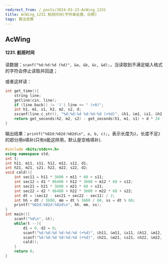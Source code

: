 ```yaml
---
redirect_from: /_posts/2024-03-23-AcWing_1231
title: AcWing_1231 航班时间(字符串处理、日期)
tags: 算法竞赛
---
```


## AcWing

#### 1231. 航班时间

读数据：`scanf("%d:%d:%d (%d)", &a, &b, &c, &d);`，当读取到不满足输入格式的字符会停止读取并回退；

或者这样读：

```cpp
int get_time(){
    string line;
    getline(cin, line);
    if (line.back() != ')') line += " (+0)";
    int h1, m1, s1, h2, m2, s2, d;
    sscanf(line.c_str(), "%d:%d:%d %d:%d:%d (+%d)", &h1, &m1, &s1, &h2, &m2, &s2, &d);
    return get_seconds(h2, m2, s2) - get_seconds(h1, m1, s1) + d * 24 * 3600;
}
```

输出结果：`printf("%02d:%02d:%02d\n", a, b, c);`，表示长度为`2`，长度不足`2`的部分用`0`填补(只有`0`能这样用，默认是空格填补).

```cpp
#include <bits/stdc++.h>
using namespace std;
int t;
int h11, m11, s11, h12, m12, s12, d1;
int h21, m21, s21, h22, m22, s22, d2;
void cald(){
    int sec11 = h11 * 3600 + m11 * 60 + s11;
    int sec12 = d1 * 86400 + h12 * 3600 + m12 * 60 + s12;
    int sec21 = h21 * 3600 + m21 * 60 + s21;
    int sec22 = d2 * 86400 + h22 * 3600 + m22 * 60 + s22;
    int dt = (sec12 - sec21 + sec22 - sec11) / 2;
    int hh = dt / 3600, mm = dt % 3600 / 60, ss = dt % 60;
    printf("%02d:%02d:%02d\n", hh, mm, ss);
}
int main(){
    scanf("%d\n", &t);
    while(t --){
        d1 = 0, d2 = 0;
        scanf("%d:%d:%d %d:%d:%d (+%d)", &h11, &m11, &s11, &h12, &m12, &s12, &d1);
        scanf("%d:%d:%d %d:%d:%d (+%d)", &h21, &m21, &s21, &h22, &m22, &s22, &d2);
        cald();
    }
    return 0;
}
```
